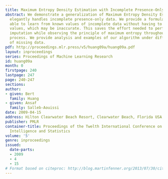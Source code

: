 ```yaml
---
title: Maximum Entropy Density Estimation with Incomplete Presence-Only Data
abstract: We demonstrate a generalization of Maximum Entropy Density Estimation that
  elegantly handles incomplete presence-only data. We provide a formulation that is
  able to learn from known values of incomplete data without having to learn imputed
  values, which may be inaccurate. This saves the effort needed to perform accurate
  imputation while observing the principle of maximum entropy throughout the learning
  process. We provide analysis and examples of our algorithm under different settings
  of missing data.
pdf: http://proceedings.mlr.press/v5/huang09a/huang09a.pdf
layout: inproceedings
series: Proceedings of Machine Learning Research
id: huang09a
month: 0
firstpage: 240
lastpage: 247
page: 240-247
sections: 
author:
- given: Bert
  family: Huang
- given: Ansaf
  family: Salleb-Aouissi
date: 2009-04-15
address: Hilton Clearwater Beach Resort, Clearwater Beach, Florida USA
publisher: PMLR
container-title: Proceedings of the Twelth International Conference on Artificial
  Intelligence and Statistics
volume: '5'
genre: inproceedings
issued:
  date-parts:
  - 2009
  - 4
  - 15
# Format based on citeproc: http://blog.martinfenner.org/2013/07/30/citeproc-yaml-for-bibliographies/
---
```

